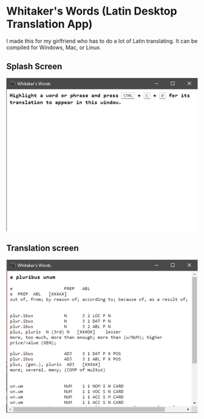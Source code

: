 # Whitaker's Words (Latin Desktop Translation App)
I made this for my girlfriend who has to do a lot of Latin translating. It can be compiled for Windows, Mac, or Linux.

## Splash Screen
![Splash screen](docs/screenshots/splash.png)

## Translation screen
![Translation screen](docs/screenshots/definition.png)
